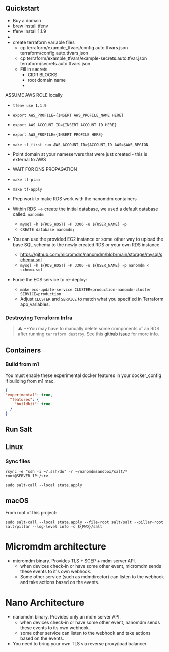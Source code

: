 ## Quickstart

- Buy a domain
- brew install tfenv
- tfenv install 1.1.9
- <INSTRUCTIONS FOR GENERATING IAM KEYS>
- create terraform variable files
    - cp terraform/example_tfvars/config.auto.tfvars.json terraform/config.auto.tfvars.json
    - cp terraform/example_tfvars/example-secrets.auto.tfvar.json terraform/secrets.auto.tfvars.json
    - Fill in secrets
      - CIDR BLOCKS
      - root domain name 
      - 

ASSUME AWS ROLE locally

- `tfenv use 1.1.9`
- `export AWS_PROFILE={INSERT AWS_PROFILE_NAME HERE}`
- `export AWS_ACCOUNT_ID={INSERT ACCOUNT ID HERE}`
- `export AWS_PROFILE={INSERT PROFILE HERE}`
- `make tf-first-run AWS_ACCOUNT_ID=$ACCOUNT_ID AWS=$AWS_REGION`
- Point domain at your nameservers that were just created - this is external to AWS
- WAIT FOR DNS PROPAGATION
- `make tf-plan`
- `make tf-apply`

- Prep work to make RDS work with the nanomdm containers
- Within RDS --> create the initial database, we used a default database called: `nanomdm`
  - `mysql -h ${RDS_HOST} -P 3306 -u ${USER_NAME} -p`
  - `CREATE database nanomdm;`
- You can use the provided EC2 instance or some other way to upload the base SQL schema to the newly created RDS or your own RDS instance
  - https://github.com/micromdm/nanomdm/blob/main/storage/mysql/schema.sql
  - `mysql -h ${RDS_HOST} -P 3306 -u ${USER_NAME} -p nanomdm < schema.sql`

- Force the ECS service to re-deploy:
  - `make ecs-update-service CLUSTER=production-nanomdm-cluster SERVICE=production`
  - Adjust `CLUSTER` and `SERVICE` to match what you specified in Terraform app_variables.


### Destroying Terraform Infra

> :warning: **You may have to manually delete some components of an RDS after running `terraform destroy`. See this [github issue](https://github.com/hashicorp/terraform-provider-aws/issues/4597#issuecomment-912910432) for more info.

## Containers

### Build from m1
You must enable these experimental docker features in your docker_config if building from m1 mac.

```json
{
"experimental": true,
  "features": {
    "buildkit": true
  }
}
```

## Run Salt

## Linux 

### Sync files

```
rsync -e "ssh -i ~/.ssh/do" -r ~/nanomdmsandbox/salt/* root@SERVER_IP:/srv
```

```shell
sudo salt-call --local state.apply
```

## macOS

From root of this project:

```shell
sudo salt-call --local state.apply --file-root salt/salt --pillar-root salt/pillar --log-level info -c ${PWD}/salt
```

# Micromdm architecture

- micromdm binary. Provides TLS + SCEP + mdm server API.
    - when devices check-in or have some other event, micromdm sends these events to it's own webhook.
    - Some other service (such as mdmdirector) can listen to the webhook and take actions based on the events.

# Nano Architecture

- nanomdm binary. Provides only an mdm server API.
    - when devices check-in or have some other event, nanomdm sends these events to its own webhook.
    - some other service can listen to the webhook and take actions based on the events.
- You need to bring your own TLS via reverse proxy/load balancer
